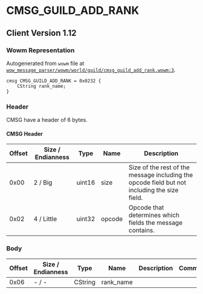 # CMSG_GUILD_ADD_RANK

## Client Version 1.12

### Wowm Representation

Autogenerated from `wowm` file at [`wow_message_parser/wowm/world/guild/cmsg_guild_add_rank.wowm:3`](https://github.com/gtker/wow_messages/tree/main/wow_message_parser/wowm/world/guild/cmsg_guild_add_rank.wowm#L3).
```rust,ignore
cmsg CMSG_GUILD_ADD_RANK = 0x0232 {
    CString rank_name;
}
```
### Header

CMSG have a header of 6 bytes.

#### CMSG Header

| Offset | Size / Endianness | Type   | Name   | Description |
| ------ | ----------------- | ------ | ------ | ----------- |
| 0x00   | 2 / Big           | uint16 | size   | Size of the rest of the message including the opcode field but not including the size field.|
| 0x02   | 4 / Little        | uint32 | opcode | Opcode that determines which fields the message contains.|

### Body

| Offset | Size / Endianness | Type | Name | Description | Comment |
| ------ | ----------------- | ---- | ---- | ----------- | ------- |
| 0x06 | - / - | CString | rank_name |  |  |


